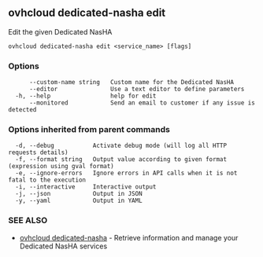 ## ovhcloud dedicated-nasha edit

Edit the given Dedicated NasHA

```
ovhcloud dedicated-nasha edit <service_name> [flags]
```

### Options

```
      --custom-name string   Custom name for the Dedicated NasHA
      --editor               Use a text editor to define parameters
  -h, --help                 help for edit
      --monitored            Send an email to customer if any issue is detected
```

### Options inherited from parent commands

```
  -d, --debug           Activate debug mode (will log all HTTP requests details)
  -f, --format string   Output value according to given format (expression using gval format)
  -e, --ignore-errors   Ignore errors in API calls when it is not fatal to the execution
  -i, --interactive     Interactive output
  -j, --json            Output in JSON
  -y, --yaml            Output in YAML
```

### SEE ALSO

* [ovhcloud dedicated-nasha](ovhcloud_dedicated-nasha.md)	 - Retrieve information and manage your Dedicated NasHA services

